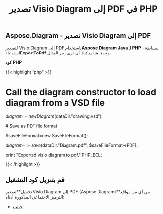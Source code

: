 ﻿---
title: تصدير Visio Diagram إلى PDF في PHP
type: docs
weight: 40
url: /ar/java/export-visio-diagram-to-pdf-in-php/
---
## **Aspose.Diagram - تصدير Visio Diagram إلى PDF**
 لتصدير Visio Diagram إلى PDF باستخدام**Aspose.Diagram Java لـ PHP** ، ببساطة استدعاء**ExportToPdf** وحدة. هنا يمكنك أن ترى رمز المثال.

**كود PHP**

{{< highlight "php" >}}

 # Call the diagram constructor to load diagram from a VSD file

$diagram = new Diagram($dataDir."drawing.vsd");

\# Save as PDF file format

$saveFileFormat=new SaveFileFormat();

$diagram->save($dataDir."Diagram.pdf", $saveFileFormat->PDF);

print "Exported visio diagram to pdf.".PHP_EOL;

{{< /highlight >}}
## **قم بتنزيل كود التشغيل**
تحميل**تصدير Visio Diagram إلى PDF (Aspose.Diagram)**من أي من مواقع الترميز الاجتماعي المذكورة أدناه:

- [جيثب](https://github.com/asposediagram/Aspose.Diagram-for-Java/blob/master/Plugins/Aspose_Diagram_Java_for_PHP/src/aspose/diagram/LoadingSavingandConverting/ExportToPdf.php)
